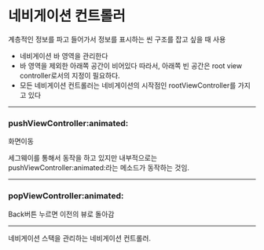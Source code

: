 # 네비게이션 컨트롤러

계층적인 정보를 파고 들어가서 정보를 표시하는 씬 구조를 잡고 싶을 때 사용



* 네비게이션 바 영역을 관리한다
* 바 영역을 제외한 아래쪽 공간이 비어있다
  따라서, 아래쪽 빈 공간은 root view controller로서의 지정이 필요하다.
* 모든 네비게이션 컨트롤러는 네비게이션의 시작점인 rootViewController를 가지고 있다

------

### pushViewController:animated:  

화면이동

세그웨이를 통해서 동작을 하고 있지만 내부적으로는 pushViewController:animated:라는 메소드가 동작하는 것임.

------

### popViewController:animated:

Back버튼 누르면 이전의 뷰로 돌아감

------

네비게이션 스택을 관리하는 네비게이션 컨트롤러.

